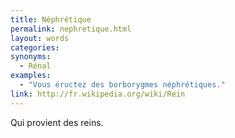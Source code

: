 ```yaml
---
title: Néphrétique
permalink: nephretique.html
layout: words
categories:
synonyms:
  - Rénal
examples:
  - "Vous éructez des borborygmes néphrétiques."
link: http://fr.wikipedia.org/wiki/Rein
---
```


Qui provient des reins.
